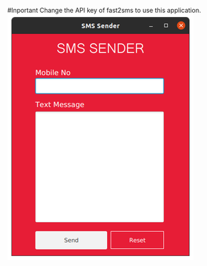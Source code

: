 #Inportant
Change the API key of fast2sms to use this application.
![alt text](https://github.com/viveknimbolkar/JavaFx-mini-projects/blob/main/images/Screenshot%20from%202021-02-14%2017-01-56.png)
